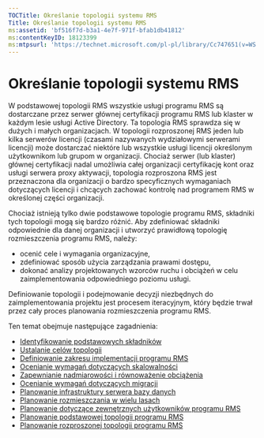 ```yaml
---
TOCTitle: Określanie topologii systemu RMS
Title: Określanie topologii systemu RMS
ms:assetid: 'bf516f7d-b3a1-4e7f-971f-bfab1db41812'
ms:contentKeyID: 18123399
ms:mtpsurl: 'https://technet.microsoft.com/pl-pl/library/Cc747651(v=WS.10)'
---
```


Określanie topologii systemu RMS
================================

W podstawowej topologii RMS wszystkie usługi programu RMS są dostarczane przez serwer głównej certyfikacji programu RMS lub klaster w każdym lesie usługi Active Directory. Ta topologia RMS sprawdza się w dużych i małych organizacjach. W topologii rozproszonej RMS jeden lub kilka serwerów licencji (czasami nazywanych wydziałowymi serwerami licencji) może dostarczać niektóre lub wszystkie usługi licencji określonym użytkownikom lub grupom w organizacji. Chociaż serwer (lub klaster) głównej certyfikacji nadal umożliwia całej organizacji certyfikację kont oraz usługi serwera proxy aktywacji, topologia rozproszona RMS jest przeznaczona dla organizacji o bardzo specyficznych wymaganiach dotyczących licencji i chcących zachować kontrolę nad programem RMS w określonej części organizacji.

Chociaż istnieją tylko dwie podstawowe topologie programu RMS, składniki tych topologii mogą się bardzo różnić. Aby zdefiniować składniki odpowiednie dla danej organizacji i utworzyć prawidłową topologię rozmieszczenia programu RMS, należy:

-   ocenić cele i wymagania organizacyjne,
-   zdefiniować sposób użycia zarządzania prawami dostępu,
-   dokonać analizy projektowanych wzorców ruchu i obciążeń w celu zaimplementowania odpowiedniego poziomu usługi.

Definiowanie topologii i podejmowanie decyzji niezbędnych do zaimplementowania projektu jest procesem iteracyjnym, który będzie trwał przez cały proces planowania rozmieszczenia programu RMS.

Ten temat obejmuje następujące zagadnienia:

-   [Identyfikowanie podstawowych składników](https://technet.microsoft.com/c9ec225b-0e51-42f5-aff6-0aecb62e3b27)
-   [Ustalanie celów topologii](https://technet.microsoft.com/8275a04d-3e5b-40b0-be9d-2f31b7aeca6b)
-   [Definiowanie zakresu implementacji programu RMS](https://technet.microsoft.com/4b5fe1be-643e-47c4-bf9b-50d1e97108fb)
-   [Ocenianie wymagań dotyczących skalowalności](https://technet.microsoft.com/89f0138c-946d-47d7-a286-041d4d9606a8)
-   [Zapewnianie nadmiarowości i równoważenie obciążenia](https://technet.microsoft.com/162d547c-78a7-4848-b43e-58e481832af2)
-   [Ocenianie wymagań dotyczących migracji](https://technet.microsoft.com/cec07f45-dc52-4004-860b-5cc33e5fc209)
-   [Planowanie infrastruktury serwera bazy danych](https://technet.microsoft.com/b12354bd-3143-4d1f-b5aa-450c4550653c)
-   [Planowanie rozmieszczania w wielu lasach](https://technet.microsoft.com/2dfb40b7-95b1-4362-b32e-72867544b705)
-   [Planowanie dotyczące zewnętrznych użytkowników programu RMS](https://technet.microsoft.com/107e1338-4dcf-4ed5-a49d-e875cc883db1)
-   [Planowanie podstawowej topologii programu RMS](https://technet.microsoft.com/fec3201e-201f-4faf-910e-fa44132af83d)
-   [Planowanie rozproszonej topologii programu RMS](https://technet.microsoft.com/8773a1e0-6ac3-41f5-9866-5890cef08d04)
